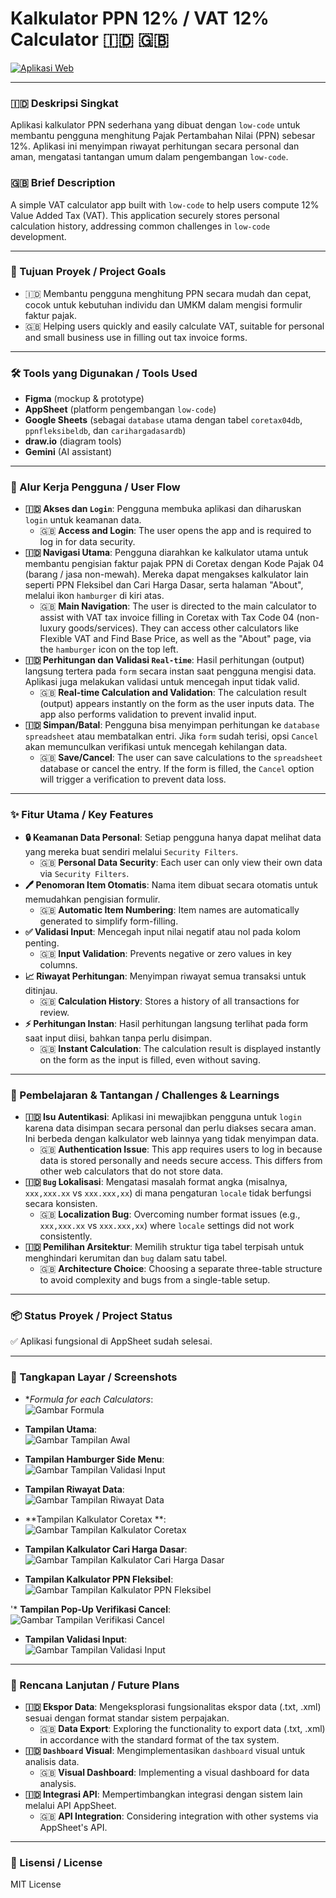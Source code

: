 # Kalkulator PPN 12% / VAT 12% Calculator 🇮🇩 🇬🇧

[![Aplikasi Web](https://img.shields.io/badge/Aplikasi_Web-Buka_Aplikasi-blue)](https://www.appsheet.com/start/c6b2645b-0d30-430a-ae0a-5956d68abd3c)

---

### 🇮🇩 Deskripsi Singkat
Aplikasi kalkulator PPN sederhana yang dibuat dengan `low-code` untuk membantu pengguna menghitung Pajak Pertambahan Nilai (PPN) sebesar 12%. Aplikasi ini menyimpan riwayat perhitungan secara personal dan aman, mengatasi tantangan umum dalam pengembangan `low-code`.

### 🇬🇧 Brief Description
A simple VAT calculator app built with `low-code` to help users compute 12% Value Added Tax (VAT). This application securely stores personal calculation history, addressing common challenges in `low-code` development.

---

### 🎯 Tujuan Proyek / Project Goals

* 🇮🇩 Membantu pengguna menghitung PPN secara mudah dan cepat, cocok untuk kebutuhan individu dan UMKM dalam mengisi formulir faktur pajak.
* 🇬🇧 Helping users quickly and easily calculate VAT, suitable for personal and small business use in filling out tax invoice forms.

---

### 🛠️ Tools yang Digunakan / Tools Used

* **Figma** (mockup & prototype)
* **AppSheet** (platform pengembangan `low-code`)
* **Google Sheets** (sebagai `database` utama dengan tabel `coretax04db`, `ppnfleksibeldb`, dan `carihargadasardb`)
* **draw.io** (diagram tools)
* **Gemini** (AI assistant)

---

### 🚶 Alur Kerja Pengguna / User Flow

* **🇮🇩 Akses dan `Login`**: Pengguna membuka aplikasi dan diharuskan `login` untuk keamanan data.
  * 🇬🇧 **Access and Login**: The user opens the app and is required to log in for data security.
* **🇮🇩 Navigasi Utama**: Pengguna diarahkan ke kalkulator utama untuk membantu pengisian faktur pajak PPN di Coretax dengan Kode Pajak 04 (barang / jasa non-mewah). Mereka dapat mengakses kalkulator lain seperti PPN Fleksibel dan Cari Harga Dasar, serta halaman "About", melalui ikon `hamburger` di kiri atas.
  * 🇬🇧 **Main Navigation**: The user is directed to the main calculator to assist with VAT tax invoice filling in Coretax with Tax Code 04 (non-luxury goods/services). They can access other calculators like Flexible VAT and Find Base Price, as well as the "About" page, via the `hamburger` icon on the top left.
* **🇮🇩 Perhitungan dan Validasi `Real-time`**: Hasil perhitungan (output) langsung tertera pada `form` secara instan saat pengguna mengisi data. Aplikasi juga melakukan validasi untuk mencegah input tidak valid.
  * 🇬🇧 **Real-time Calculation and Validation**: The calculation result (output) appears instantly on the form as the user inputs data. The app also performs validation to prevent invalid input.
* **🇮🇩 Simpan/Batal**: Pengguna bisa menyimpan perhitungan ke `database` `spreadsheet` atau membatalkan entri. Jika `form` sudah terisi, opsi `Cancel` akan memunculkan verifikasi untuk mencegah kehilangan data.
  * 🇬🇧 **Save/Cancel**: The user can save calculations to the `spreadsheet` database or cancel the entry. If the form is filled, the `Cancel` option will trigger a verification to prevent data loss.

---

### ✨ Fitur Utama / Key Features

* **🔒 Keamanan Data Personal**: Setiap pengguna hanya dapat melihat data yang mereka buat sendiri melalui `Security Filters`.
  * 🇬🇧 **Personal Data Security**: Each user can only view their own data via `Security Filters`.
* **🖊️ Penomoran Item Otomatis**: Nama item dibuat secara otomatis untuk memudahkan pengisian formulir.
  * 🇬🇧 **Automatic Item Numbering**: Item names are automatically generated to simplify form-filling.
* **✅ Validasi Input**: Mencegah input nilai negatif atau nol pada kolom penting.
  * 🇬🇧 **Input Validation**: Prevents negative or zero values in key columns.
* **📈 Riwayat Perhitungan**: Menyimpan riwayat semua transaksi untuk ditinjau.
  * 🇬🇧 **Calculation History**: Stores a history of all transactions for review.
* **⚡ Perhitungan Instan**: Hasil perhitungan langsung terlihat pada form saat input diisi, bahkan tanpa perlu disimpan.
  * 🇬🇧 **Instant Calculation**: The calculation result is displayed instantly on the form as the input is filled, even without saving.

---

### 🧠 Pembelajaran & Tantangan / Challenges & Learnings

* **🇮🇩 Isu Autentikasi**: Aplikasi ini mewajibkan pengguna untuk `login` karena data disimpan secara personal dan perlu diakses secara aman. Ini berbeda dengan kalkulator web lainnya yang tidak menyimpan data.
  * 🇬🇧 **Authentication Issue**: This app requires users to log in because data is stored personally and needs secure access. This differs from other web calculators that do not store data.
* **🇮🇩 `Bug` Lokalisasi**: Mengatasi masalah format angka (misalnya, `xxx,xxx.xx` vs `xxx.xxx,xx`) di mana pengaturan `locale` tidak berfungsi secara konsisten.
  * 🇬🇧 **Localization Bug**: Overcoming number format issues (e.g., `xxx,xxx.xx` vs `xxx.xxx,xx`) where `locale` settings did not work consistently.
* **🇮🇩 Pemilihan Arsitektur**: Memilih struktur tiga tabel terpisah untuk menghindari kerumitan dan `bug` dalam satu tabel.
  * 🇬🇧 **Architecture Choice**: Choosing a separate three-table structure to avoid complexity and bugs from a single-table setup.

---

### 📦 Status Proyek / Project Status

✅ Aplikasi fungsional di AppSheet sudah selesai.

---

### 📸 Tangkapan Layar / Screenshots

* **Formula for each Calculators*: <br>
![Gambar Formula](assets/formula_kalkulasi.png)

* **Tampilan Utama**: <br>
![Gambar Tampilan Awal](assets/tampilan_awal.png)

* **Tampilan Hamburger Side Menu**: <br>
![Gambar Tampilan Validasi Input](assets/hamburger_sidemenu.png)

* **Tampilan Riwayat Data**: <br>
![Gambar Tampilan Riwayat Data](assets/riwayat_data.png)

* **Tampilan Kalkulator Coretax **: <br>
![Gambar Tampilan Kalkulator Coretax](assets/kalkulator_coretax.png)

* **Tampilan Kalkulator Cari Harga Dasar**: <br>
![Gambar Tampilan Kalkulator Cari Harga Dasar](assets/kalkulator_carihargadasar.png)

* **Tampilan Kalkulator PPN Fleksibel**: <br>
![Gambar Tampilan Kalkulator PPN Fleksibel](assets/kalkulator_ppnfleksibel.png)

'* **Tampilan Pop-Up Verifikasi Cancel**: <br>
![Gambar Tampilan Verifikasi Cancel](assets/popup_verifikasi.png)

* **Tampilan Validasi Input**: <br>
![Gambar Tampilan Validasi Input](assets/validasi_input.png)



---

### 🧠 Rencana Lanjutan / Future Plans

* **🇮🇩 Ekspor Data**: Mengeksplorasi fungsionalitas ekspor data (.txt, .xml) sesuai dengan format standar sistem perpajakan.
  * 🇬🇧 **Data Export**: Exploring the functionality to export data (.txt, .xml) in accordance with the standard format of the tax system.
* **🇮🇩 `Dashboard` Visual**: Mengimplementasikan `dashboard` visual untuk analisis data.
  * 🇬🇧 **Visual Dashboard**: Implementing a visual dashboard for data analysis.
* **🇮🇩 Integrasi API**: Mempertimbangkan integrasi dengan sistem lain melalui API AppSheet.
  * 🇬🇧 **API Integration**: Considering integration with other systems via AppSheet's API.

---

### 📁 Lisensi / License
MIT License
